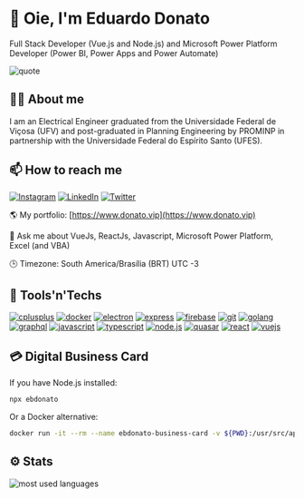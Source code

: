 # 👋 Oie, I'm Eduardo Donato

Full Stack Developer (Vue.js and Node.js) and Microsoft Power Platform Developer (Power BI, Power Apps and Power Automate)

![quote](https://quotes-github-readme.vercel.app/api?type=horizontal&theme=dark)

## 🙍‍♂️ About me

I am an Electrical Engineer graduated from the Universidade Federal de Viçosa (UFV) and post-graduated in Planning Engineering by PROMINP in partnership with the Universidade Federal do Espírito Santo (UFES).

## 📫 How to reach me

[![Instagram](https://img.shields.io/badge/Instagram-%23E4405F.svg?style=for-the-badge&logo=Instagram&logoColor=white)](https://instagram.com/ebdonato)
[![LinkedIn](https://img.shields.io/badge/LinkedIn-%230077B5.svg?style=for-the-badge&logo=linkedin&logoColor=white)](https://linkedin.com/in/ebdonato)
[![Twitter](https://img.shields.io/badge/Twitter-%231DA1F2.svg?style=for-the-badge&logo=Twitter&logoColor=white)](https://twitter.com/ebdonato)

🌎 My portfolio: [https://www.donato.vip](https://www.donato.vip)

💬 Ask me about VueJs, ReactJs, Javascript, Microsoft Power Platform, Excel (and VBA)

🕒 Timezone: South America/Brasília (BRT) UTC -3

## 🧰 Tools'n'Techs

[![cplusplus](https://img.shields.io/badge/c++-%2300599C?style=for-the-badge&logo=cplusplus&logoColor=white)](https://www.w3schools.com/cpp)
[![docker](https://img.shields.io/badge/docker-%232496ED?style=for-the-badge&logo=docker&logoColor=white)](https://www.docker.com)
[![electron](https://img.shields.io/badge/electron-%2347848F?style=for-the-badge&logo=electron&logoColor=white)](https://www.electronjs.org)
[![express](https://img.shields.io/badge/express-%23000000?style=for-the-badge&logo=express&logoColor=white)](https://www.expressjs.com)
[![firebase](https://img.shields.io/badge/firebase-%23FFCA28?style=for-the-badge&logo=firebase&logoColor=black)](https://firebase.google.com)
[![git](https://img.shields.io/badge/git-%23F05032?style=for-the-badge&logo=git&logoColor=white)](https://git-scm.com)
[![golang](https://img.shields.io/badge/golang-%2300ADD8?style=for-the-badge&logo=go&logoColor=white)](https://golang.org)
[![graphql](https://img.shields.io/badge/graphql-%23E10098?style=for-the-badge&logo=graphql&logoColor=white)](https://graphql.org)
[![javascript](https://img.shields.io/badge/javascript-%23F7DF1E?style=for-the-badge&logo=javascript&logoColor=black)](https://developer.mozilla.org/en-US/docs/Web/JavaScript)
[![typescript](https://img.shields.io/badge/typescript-%233178C6?style=for-the-badge&logo=typescript&logoColor=white)](https://www.typescriptlang.org)
[![node.js](https://img.shields.io/badge/node-%23339933?style=for-the-badge&logo=nodedotjs&logoColor=white)](https://www.nodejs.org)
[![quasar](https://img.shields.io/badge/quasar-%231976D2?style=for-the-badge&logo=quasar&logoColor=white)](https://www.quasar.dev)
[![react](https://img.shields.io/badge/react-%2361DAFB?style=for-the-badge&logo=react&logoColor=black)](https://www.reactjs.org)
[![vuejs](https://img.shields.io/badge/vuejs-%234FC08D?style=for-the-badge&logo=vuedotjs&logoColor=white)](https://www.vuejsjs.org)

## 💳 Digital Business Card

If you have Node.js installed:

```bash
npx ebdonato
```

Or a Docker alternative:

```bash
docker run -it --rm --name ebdonato-business-card -v ${PWD}:/usr/src/app -w /usr/src/app node:14 npx ebdonato
```

## ⚙ Stats

![most used languages](https://github-readme-stats.vercel.app/api/top-langs/?username=ebdonato&layout=compact&theme=ayu-mirage&hide_border=true)
